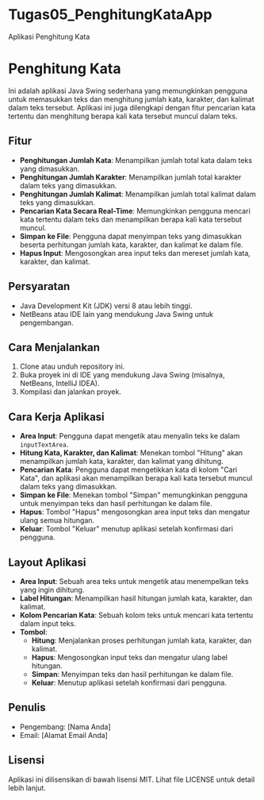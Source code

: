 # Tugas05_PenghitungKataApp

Aplikasi Penghitung Kata

# Penghitung Kata

Ini adalah aplikasi Java Swing sederhana yang memungkinkan pengguna untuk memasukkan teks dan menghitung jumlah kata, karakter, dan kalimat dalam teks tersebut. Aplikasi ini juga dilengkapi dengan fitur pencarian kata tertentu dan menghitung berapa kali kata tersebut muncul dalam teks.

## Fitur

- **Penghitungan Jumlah Kata**: Menampilkan jumlah total kata dalam teks yang dimasukkan.
- **Penghitungan Jumlah Karakter**: Menampilkan jumlah total karakter dalam teks yang dimasukkan.
- **Penghitungan Jumlah Kalimat**: Menampilkan jumlah total kalimat dalam teks yang dimasukkan.
- **Pencarian Kata Secara Real-Time**: Memungkinkan pengguna mencari kata tertentu dalam teks dan menampilkan berapa kali kata tersebut muncul.
- **Simpan ke File**: Pengguna dapat menyimpan teks yang dimasukkan beserta perhitungan jumlah kata, karakter, dan kalimat ke dalam file.
- **Hapus Input**: Mengosongkan area input teks dan mereset jumlah kata, karakter, dan kalimat.

## Persyaratan

- Java Development Kit (JDK) versi 8 atau lebih tinggi.
- NetBeans atau IDE lain yang mendukung Java Swing untuk pengembangan.

## Cara Menjalankan

1. Clone atau unduh repository ini.
2. Buka proyek ini di IDE yang mendukung Java Swing (misalnya, NetBeans, IntelliJ IDEA).
3. Kompilasi dan jalankan proyek.

## Cara Kerja Aplikasi

- **Area Input**: Pengguna dapat mengetik atau menyalin teks ke dalam `inputTextArea`.
- **Hitung Kata, Karakter, dan Kalimat**: Menekan tombol "Hitung" akan menampilkan jumlah kata, karakter, dan kalimat yang dihitung.
- **Pencarian Kata**: Pengguna dapat mengetikkan kata di kolom "Cari Kata", dan aplikasi akan menampilkan berapa kali kata tersebut muncul dalam teks yang dimasukkan.
- **Simpan ke File**: Menekan tombol "Simpan" memungkinkan pengguna untuk menyimpan teks dan hasil perhitungan ke dalam file.
- **Hapus**: Tombol "Hapus" mengosongkan area input teks dan mengatur ulang semua hitungan.
- **Keluar**: Tombol "Keluar" menutup aplikasi setelah konfirmasi dari pengguna.

## Layout Aplikasi

- **Area Input**: Sebuah area teks untuk mengetik atau menempelkan teks yang ingin dihitung.
- **Label Hitungan**: Menampilkan hasil hitungan jumlah kata, karakter, dan kalimat.
- **Kolom Pencarian Kata**: Sebuah kolom teks untuk mencari kata tertentu dalam input teks.
- **Tombol**:
  - **Hitung**: Menjalankan proses perhitungan jumlah kata, karakter, dan kalimat.
  - **Hapus**: Mengosongkan input teks dan mengatur ulang label hitungan.
  - **Simpan**: Menyimpan teks dan hasil perhitungan ke dalam file.
  - **Keluar**: Menutup aplikasi setelah konfirmasi dari pengguna.

## Penulis

- Pengembang: [Nama Anda]
- Email: [Alamat Email Anda]

## Lisensi

Aplikasi ini dilisensikan di bawah lisensi MIT. Lihat file LICENSE untuk detail lebih lanjut.

